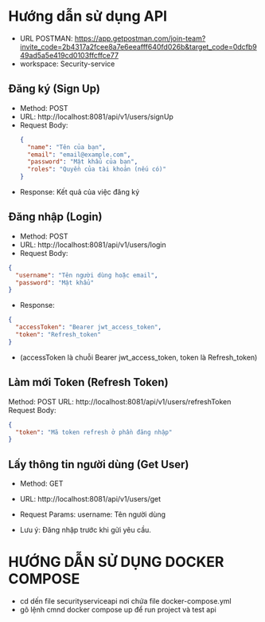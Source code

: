 # Hướng dẫn sử dụng API
- URL POSTMAN: https://app.getpostman.com/join-team?invite_code=2b4317a2fcee8a7e6eeafff640fd026b&target_code=0dcfb949ad5a5e419cd0103ffcffce77
- workspace: Security-service
## Đăng ký (Sign Up)

- Method: POST
- URL: http://localhost:8081/api/v1/users/signUp
- Request Body:
  ```json
  {
    "name": "Tên của bạn",
    "email": "email@example.com",
    "password": "Mật khẩu của bạn",
    "roles": "Quyền của tài khoản (nếu có)"
  }
- Response: Kết quả của việc đăng ký
## Đăng nhập (Login)
- Method: POST
- URL: http://localhost:8081/api/v1/users/login
- Request Body:
```json
{
  "username": "Tên người dùng hoặc email",
  "password": "Mật khẩu"
}
```
- Response:
```json
{
  "accessToken": "Bearer jwt_access_token",
  "token": "Refresh_token"
}
```
- (accessToken là chuỗi Bearer jwt_access_token, token là Refresh_token)
## Làm mới Token (Refresh Token)
Method: POST
URL: http://localhost:8081/api/v1/users/refreshToken
Request Body:
```json
{
  "token": "Mã token refresh ở phần đăng nhập"
}
```
## Lấy thông tin người dùng (Get User)
- Method: GET
- URL: http://localhost:8081/api/v1/users/get
- Request Params:
username: Tên người dùng

- Lưu ý: Đăng nhập trước khi gửi yêu cầu.
# HƯỚNG DẪN SỬ DỤNG DOCKER COMPOSE 
- cd dến file securityserviceapi nơi chứa file docker-compose.yml
- gõ lệnh cmnd docker compose up để run project và test api
